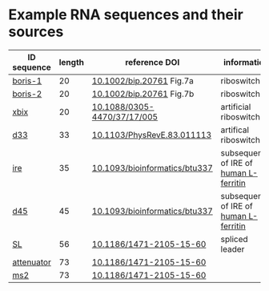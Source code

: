 
# Example RNA sequences and their sources

| ID  sequence | length | reference DOI | information |
| --- | --- | --- | --- |
| [boris-1](boris-1) | 20 | [10.1002/bip.20761](https://doi.org/10.1002/bip.20761) Fig.7a | riboswitch |
| [boris-2](boris-2) | 20 | [10.1002/bip.20761](https://doi.org/10.1002/bip.20761) Fig.7b | riboswitch |
| [xbix](xbix) | 20 | [10.1088/0305-4470/37/17/005](https://doi.org/10.1088/0305-4470/37/17/005) | artificial riboswitch |
| [d33](d33) | 33 | [10.1103/PhysRevE.83.011113](https://doi.org/10.1103/PhysRevE.83.011113) | artifical riboswitch |
| [ire](ire) | 35 | [10.1093/bioinformatics/btu337](https://doi.org/10.1093/bioinformatics/btu337) | subsequence of IRE of [human L-ferritin](https://www.ncbi.nlm.nih.gov/nucleotide/KC153429.1) |
| [d45](d45) | 45 | [10.1093/bioinformatics/btu337](https://doi.org/10.1093/bioinformatics/btu337) | subsequence of IRE of [human L-ferritin](https://www.ncbi.nlm.nih.gov/nucleotide/KC153429.1) |
| [SL](SL) | 56 | [10.1186/1471-2105-15-60](https://doi.org/10.1186/1471-2105-15-60) | spliced leader |
| [attenuator](attenuator) | 73 | [10.1186/1471-2105-15-60](https://doi.org/10.1186/1471-2105-15-60) |  |
| [ms2](ms2) | 73 | [10.1186/1471-2105-15-60](https://doi.org/10.1186/1471-2105-15-60) |  |

